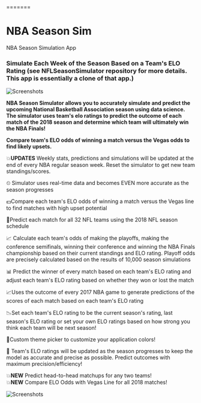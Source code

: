 =======
# NBA Season Sim
NBA Season Simulation App 

### Simulate Each Week of the Season Based on a Team's ELO Rating (see NFLSeasonSimulator repository for more details.  This app is essentially a clone of that app.)

![Screenshots](https://raw.githubusercontent.com/patpatchpatrick/nbaseasonsim/master/app/docs/images/gif1.gif)

<b>NBA Season Simulator allows you to accurately simulate and predict the upcoming National Basketball Association season using data science.  The simulator uses team's elo ratings to predict the outcome of each match of the 2018 season and determine which team will ultimately win the NBA Finals!

 Compare team's ELO odds of winning a match versus the Vegas odds to find likely upsets.  </b>

💥<b>UPDATES</b> Weekly stats, predictions and simulations will be updated at the end of every NBA regular season week.  Reset the simulator to get new team standings/scores.

⏲ Simulator uses real-time data and becomes EVEN more accurate as the season progresses

💵Compare each team's ELO odds of winning a match versus the Vegas line to find matches with high upset potential

🏀Predict each match for all 32 NFL teams using the 2018 NFL season schedule

📈 Calculate each team's odds of making the playoffs, making the conference semifinals, winning their conference and winning the NBA Finals championship based on their current standings and ELO rating.  Playoff odds are precisely calculated based on the results of 10,000 season simulations 

📊 Predict the winner of every match based on each team's ELO rating and adjust each team's ELO rating based on whether they won or lost the match 

📈Uses the outcome of every 2017 NBA game to generate predictions of the scores of each match based on each team's ELO rating

📉Set each team's ELO rating to be the current season's rating, last season's ELO rating or set your own ELO ratings based on how strong you think each team will be next season!

🎨Custom theme picker to customize your application colors!

📐 Team's ELO ratings will be updated as the season progresses to keep the model as accurate and precise as possible.  Predict outcomes with maximum precision/efficiency!

💥<b>NEW</b> Predict head-to-head matchups for any two teams!  
💥<b>NEW</b> Compare ELO Odds with Vegas Line for all 2018 matches!

![Screenshots](https://raw.githubusercontent.com/patpatchpatrick/nbaseasonsim/master/app/docs/images/NbaSeasonSimFeatureScreens.png)


